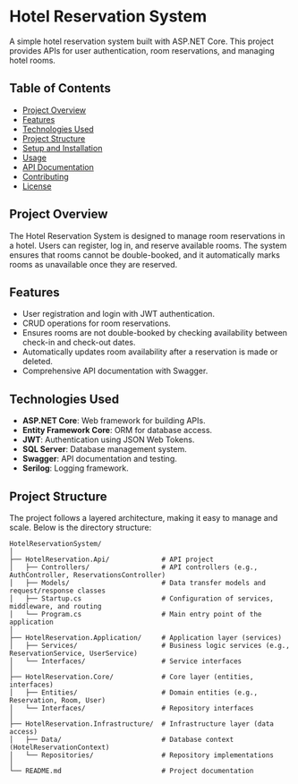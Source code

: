 # Hotel Reservation System

A simple hotel reservation system built with ASP.NET Core. This project provides APIs for user authentication, room reservations, and managing hotel rooms.

## Table of Contents

- [Project Overview](#project-overview)
- [Features](#features)
- [Technologies Used](#technologies-used)
- [Project Structure](#project-structure)
- [Setup and Installation](#setup-and-installation)
- [Usage](#usage)
- [API Documentation](#api-documentation)
- [Contributing](#contributing)
- [License](#license)

## Project Overview

The Hotel Reservation System is designed to manage room reservations in a hotel. Users can register, log in, and reserve available rooms. The system ensures that rooms cannot be double-booked, and it automatically marks rooms as unavailable once they are reserved.

## Features

- User registration and login with JWT authentication.
- CRUD operations for room reservations.
- Ensures rooms are not double-booked by checking availability between check-in and check-out dates.
- Automatically updates room availability after a reservation is made or deleted.
- Comprehensive API documentation with Swagger.

## Technologies Used

- **ASP.NET Core**: Web framework for building APIs.
- **Entity Framework Core**: ORM for database access.
- **JWT**: Authentication using JSON Web Tokens.
- **SQL Server**: Database management system.
- **Swagger**: API documentation and testing.
- **Serilog**: Logging framework.

## Project Structure

The project follows a layered architecture, making it easy to manage and scale. Below is the directory structure:

```plaintext
HotelReservationSystem/
│
├── HotelReservation.Api/             # API project
│   ├── Controllers/                  # API controllers (e.g., AuthController, ReservationsController)
│   ├── Models/                       # Data transfer models and request/response classes
│   ├── Startup.cs                    # Configuration of services, middleware, and routing
│   └── Program.cs                    # Main entry point of the application
│
├── HotelReservation.Application/     # Application layer (services)
│   ├── Services/                     # Business logic services (e.g., ReservationService, UserService)
│   └── Interfaces/                   # Service interfaces
│
├── HotelReservation.Core/            # Core layer (entities, interfaces)
│   ├── Entities/                     # Domain entities (e.g., Reservation, Room, User)
│   └── Interfaces/                   # Repository interfaces
│
├── HotelReservation.Infrastructure/  # Infrastructure layer (data access)
│   ├── Data/                         # Database context (HotelReservationContext)
│   └── Repositories/                 # Repository implementations
│
└── README.md                         # Project documentation
